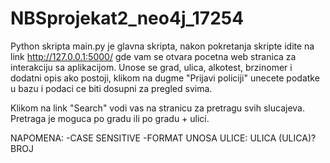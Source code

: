 # NBSprojekat2_neo4j_17254

Python skripta main.py je glavna skripta, nakon pokretanja skripte idite na link http://127.0.0.1:5000/
gde vam se otvara pocetna web stranica za interakciju sa aplikacijom. Unose se grad, ulica, alkotest, brzinomer
i dodatni opis ako postoji, klikom na dugme "Prijavi policiji" unecete podatke u bazu i podaci ce biti dosupni za pregled svima.

Klikom na link "Search" vodi vas na stranicu za pretragu svih slucajeva. Pretraga je moguca po gradu ili po gradu + ulici.


NAPOMENA: -CASE SENSITIVE
          -FORMAT UNOSA ULICE: ULICA (ULICA)? BROJ
